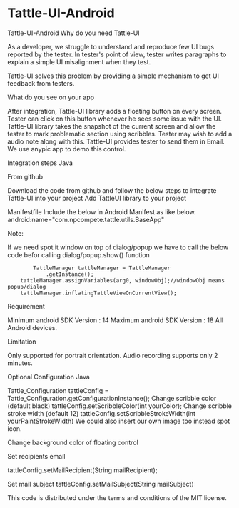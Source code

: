 Tattle-UI-Android
=================


Tattle-UI-Android
Why do you need Tattle-UI

As a developer, we struggle to understand and reproduce few UI bugs reported by the tester. In tester's point of view, tester writes paragraphs to explain a simple UI misalignment when they test.

Tattle-UI solves this problem by providing a simple mechanism to get UI feedback from testers.

What do you see on your app

After integration, Tattle-UI library adds a floating button on every screen. Tester can click on this button whenever he sees some issue with the UI. Tattle-UI library takes the snapshot of the current screen and allow the tester to mark problematic section using scribbles. Tester may wish to add a audio note along with this. Tattle-UI provides tester to send them in Email. We use anypic app to demo this control.

   

Integration steps
Java

From github

Download the code from github and follow the below steps to integrate Tattle-UI into your project
Add TattleUI library to your project 
  
Manifestfile
Include the below in Android Manifest as like below.
 <application> android:name="com.npcompete.tattle.utils.BaseApp" </application>

Note:

If we need spot it window on top of dialog/popup we have to call the below code befor calling dialog/popup.show() function

           	TattleManager tattleManager = TattleManager
				.getInstance();
		tattleManager.assignVariables(arg0, windowObj);//windowObj means popup/dialog
		tattleManager.inflatingTattleViewOnCurrentView();

  
Requirement

Minimum android SDK Version : 14
Maximum android SDK Version : 18
All Android devices.

Limitation

Only supported for portrait orientation.
Audio recording supports only 2 minutes.

Optional Configuration
Java

Tattle_Configuration tattleConfig = Tattle_Configuration.getConfigurationInstance();
Change scribble color (default black)
tattleConfig.setScribbleColor(int yourColor);
Change scribble stroke width (default 12)
tattleConfig.setScribbleStrokeWidth(int yourPaintStrokeWidth)
We could also insert our own image too instead spot icon.

Change background color of floating control

Set recipients email

tattleConfig.setMailRecipient(String mailRecipient);

Set mail subject
tattleConfig.setMailSubject(String mailSubject)




This code is distributed under the terms and conditions of the MIT license.
